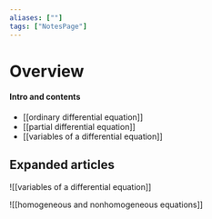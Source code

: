 ```yaml
---
aliases: [""]
tags: ["NotesPage"]
---
```


# Overview

#### Intro and contents
- [[ordinary differential equation]]
- [[partial differential equation]]
- [[variables of a differential equation]]

## Expanded articles
![[variables of a differential equation]]

![[homogeneous and nonhomogeneous equations]]